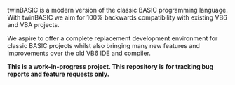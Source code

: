 twinBASIC is a modern version of the classic BASIC programming language. With twinBASIC we aim for 100% backwards compatibility with existing VB6 and VBA projects.

We aspire to offer a complete replacement development environment for classic BASIC projects whilst also bringing many new features and improvements over the old VB6 IDE and compiler.

**This is a work-in-progress project. This repository is for tracking bug reports and feature requests only.**
